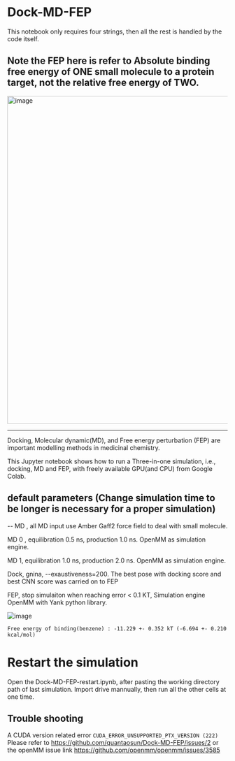 
# **Dock-MD-FEP**

This notebook only requires four strings, then all the rest is handled by the code itself. 

## Note the FEP here is refer to Absolute binding free energy of ONE small molecule to a protein target, not the relative free energy of TWO.

<img width="751" alt="image" src="https://user-images.githubusercontent.com/75652473/191947254-e0a25965-99e5-449e-8b44-c7fbfd452760.png">



---
Docking, Molecular dynamic(MD), and Free energy perturbation (FEP) are important modelling methods in medicinal chemistry.

This Jupyter notebook shows how to run a Three-in-one simulation, i.e., docking, MD and FEP, with freely available GPU(and CPU) from Google Colab.


## default parameters (Change simulation time to be longer is necessary for a proper simulation)

--
MD , all MD input use Amber Gaff2 force field to deal with small molecule.

MD 0 , equilibration 0.5 ns, production 1.0 ns. OpenMM as simulation engine.

MD 1,  equilibration 1.0 ns, production 2.0 ns. OpenMM as simulation engine.

Dock, gnina, --exaustiveness=200. The best pose with docking score and best CNN score was carried on to FEP 

FEP, stop simulaiton when reaching error < 0.1 KT, Simulation engine OpenMM with Yank python library.


![image](https://user-images.githubusercontent.com/75652473/191434271-024479e8-caad-4c18-8aaa-cf62817dd1d2.png)

```Free energy of binding(benzene) : -11.229 +- 0.352 kT (-6.694 +- 0.210 kcal/mol)```

# Restart the simulation

Open the Dock-MD-FEP-restart.ipynb, after pasting the working directory path of last simulation. Import drive mannually, then run all the other cells at one time.

## Trouble shooting
A CUDA version related error ```CUDA_ERROR_UNSUPPORTED_PTX_VERSION (222)```
Please refer to https://github.com/quantaosun/Dock-MD-FEP/issues/2 or the openMM issue link https://github.com/openmm/openmm/issues/3585 

